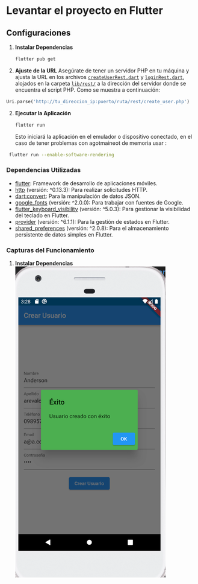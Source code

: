# Levantar el proyecto en Flutter

## Configuraciones 

1. **Instalar Dependencias**
   ```bash
   flutter pub get
   ```
2. **Ajuste de la URL**
    Asegúrate de tener un servidor PHP en tu máquina y ajusta la URL en los archivos [`createUserRest.dart`](lib/rest/createUserRest.dart) y [`loginRest.dart`](lib/rest/loginRest.dart), alojados en la carpeta [`lib/rest/`](lib/rest/)  a la dirección del servidor donde se encuentra el script PHP. Como se muestra a continuación:

```dart
Uri.parse('http://tu_direccion_ip:puerto/ruta/rest/create_user.php')
```


2. **Ejecutar la Aplicación**
   ```bash
   flutter run
   ```
   Esto iniciará la aplicación en el emulador o dispositivo conectado, en el caso de tener problemas con agotmaineot de memoria usar :

  ```bash
   flutter run --enable-software-rendering
   ```

### Dependencias Utilizadas

- [flutter](https://pub.dev/packages/flutter): Framework de desarrollo de aplicaciones móviles.
- [http](https://pub.dev/packages/http) (versión: ^0.13.3): Para realizar solicitudes HTTP.
- [dart:convert](https://api.dart.dev/stable/dart-convert/dart-convert-library.html): Para la manipulación de datos JSON.
- [google_fonts](https://pub.dev/packages/google_fonts) (versión: ^2.0.0): Para trabajar con fuentes de Google.
- [flutter_keyboard_visibility](https://pub.dev/packages/flutter_keyboard_visibility) (versión: ^5.0.3): Para gestionar la visibilidad del teclado en Flutter.
- [provider](https://pub.dev/packages/provider) (versión: ^6.1.1): Para la gestión de estados en Flutter.
- [shared_preferences](https://pub.dev/packages/shared_preferences) (versión: ^2.0.8): Para el almacenamiento persistente de datos simples en Flutter.

### Capturas del Funcionamiento

1. **Instalar Dependencias**
![Formulario de Creación de Usuario](images/imagen1.png)


